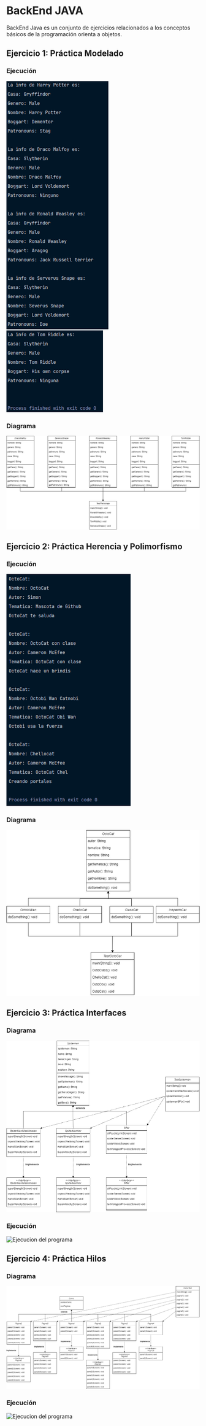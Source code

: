 # BackEnd JAVA

BackEnd Java es un conjunto de ejercicios relacionados a los conceptos básicos
de la programación orienta a objetos.

## Ejercicio 1: Práctica Modelado

### Ejecución
![Ejecucion del programa](src/practicaHarry/ejecucion/img.png)
![Ejecucion del programa](src/practicaHarry/ejecucion/img_1.png)

### Diagrama
![Diagrama del ejercicio](src/practicaHarry/diagrama/BackEnd-ejercicio1.jpg)

## Ejercicio 2: Práctica Herencia y Polimorfismo

### Ejecución
![Ejecucion del programa](src/practicaMona/ejecucion/img.png)

### Diagrama
![Diagrama del ejercicio](src/practicaMona/diagrama/BackEnd-ejercicio2.jpg)

## Ejercicio 3: Práctica Interfaces

### Diagrama
![Ejecucion del programa](src/practicaMultiverse/diagrama/BackEnd-ejercicio3.png)

### Ejecución
![Ejecucion del programa](src/practicaMultiverse/ejecucion/ejecucion.gif)

 ## Ejercicio 4: Práctica Hilos

 ### Diagrama
 ![Ejecucion del programa](src/practicaComic/diagrama/BackEnd-ejercicio4.png)

### Ejecución
![Ejecucion del programa](src/practicaComic/ejecucion/ejecucion.gif)